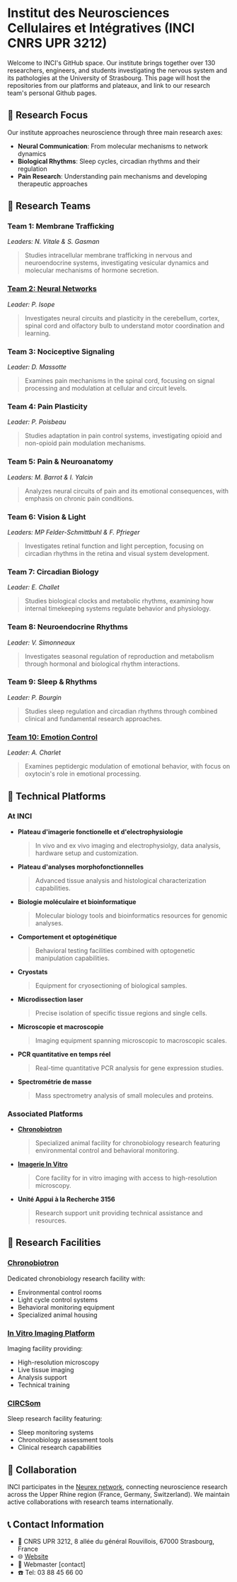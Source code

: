 # Institut des Neurosciences Cellulaires et Intégratives (INCI CNRS UPR 3212)

Welcome to INCI's GitHub space. Our institute brings together over 130 researchers, engineers, and students investigating the nervous system and its pathologies at the University of Strasbourg. This page will host the repositories from our platforms and plateaux, and link to our research team's personal Github pages.

## 🧠 Research Focus

Our institute approaches neuroscience through three main research axes:

- **Neural Communication**: From molecular mechanisms to network dynamics
- **Biological Rhythms**: Sleep cycles, circadian rhythms and their regulation  
- **Pain Research**: Understanding pain mechanisms and developing therapeutic approaches

## 👥 Research Teams

### Team 1: **Membrane Trafficking** 
*Leaders: N. Vitale & S. Gasman*
> Studies intracellular membrane trafficking in nervous and neuroendocrine systems, investigating vesicular dynamics and molecular mechanisms of hormone secretion.

### [Team 2: **Neural Networks**](https://github.com/TeamNeuralNetworks)
*Leader: P. Isope*
> Investigates neural circuits and plasticity in the cerebellum, cortex, spinal cord and olfactory bulb to understand motor coordination and learning.

### Team 3: **Nociceptive Signaling**
*Leader: D. Massotte*
> Examines pain mechanisms in the spinal cord, focusing on signal processing and modulation at cellular and circuit levels.

### Team 4: **Pain Plasticity**
*Leader: P. Poisbeau*
> Studies adaptation in pain control systems, investigating opioid and non-opioid pain modulation mechanisms.

### Team 5: **Pain & Neuroanatomy**
*Leaders: M. Barrot & I. Yalcin*
> Analyzes neural circuits of pain and its emotional consequences, with emphasis on chronic pain conditions.

### Team 6: **Vision & Light**
*Leaders: MP Felder-Schmittbuhl & F. Pfrieger*
> Investigates retinal function and light perception, focusing on circadian rhythms in the retina and visual system development.

### Team 7: **Circadian Biology**
*Leader: E. Challet*
> Studies biological clocks and metabolic rhythms, examining how internal timekeeping systems regulate behavior and physiology.

### Team 8: **Neuroendocrine Rhythms**
*Leader: V. Simonneaux*
> Investigates seasonal regulation of reproduction and metabolism through hormonal and biological rhythm interactions.

### Team 9: **Sleep & Rhythms**
*Leader: P. Bourgin*
> Studies sleep regulation and circadian rhythms through combined clinical and fundamental research approaches.

### [Team 10: **Emotion Control**](https://github.com/Team-Charlet)
*Leader: A. Charlet*
> Examines peptidergic modulation of emotional behavior, with focus on oxytocin's role in emotional processing.

## 🔧 Technical Platforms

### At INCI
- **Plateau d'imagerie fonctionelle et d'electrophysiologie**
  > In vivo and ex vivo imaging and electrophysiolgy, data analysis, hardware setup and customization.

- **Plateau d'analyses morphofonctionnelles**
  > Advanced tissue analysis and histological characterization capabilities.

- **Biologie moléculaire et bioinformatique**
  > Molecular biology tools and bioinformatics resources for genomic analyses.

- **Comportement et optogénétique**
  > Behavioral testing facilities combined with optogenetic manipulation capabilities.

- **Cryostats**
  > Equipment for cryosectioning of biological samples.

- **Microdissection laser**
  > Precise isolation of specific tissue regions and single cells.

- **Microscopie et macroscopie**
  > Imaging equipment spanning microscopic to macroscopic scales.

- **PCR quantitative en temps réel**
  > Real-time quantitative PCR analysis for gene expression studies.

- **Spectrométrie de masse**
  > Mass spectrometry analysis of small molecules and proteins.

### Associated Platforms
- **[Chronobiotron](https://chronobiotron.neuro.unistra.fr/)**
  > Specialized animal facility for chronobiology research featuring environmental control and behavioral monitoring.

- **[Imagerie In Vitro](https://piv.neuro.unistra.fr/)**
  > Core facility for in vitro imaging with access to high-resolution microscopy.

- **Unité Appui à la Recherche 3156**
  > Research support unit providing technical assistance and resources.

## 🏢 Research Facilities

### [Chronobiotron](https://chronobiotron.neuro.unistra.fr/)
Dedicated chronobiology research facility with:
- Environmental control rooms
- Light cycle control systems
- Behavioral monitoring equipment
- Specialized animal housing

### [In Vitro Imaging Platform](https://piv.neuro.unistra.fr/)
Imaging facility providing:
- High-resolution microscopy
- Live tissue imaging
- Analysis support
- Technical training

### [CIRCSom](https://www.chru-strasbourg.fr/service/centre-des-troubles-du-sommeil/)
Sleep research facility featuring:
- Sleep monitoring systems
- Chronobiology assessment tools
- Clinical research capabilities

## 🤝 Collaboration 

INCI participates in the [Neurex network](https://www.neurex.org/), connecting neuroscience research across the Upper Rhine region (France, Germany, Switzerland). We maintain active collaborations with research teams internationally.

## 📞 Contact Information

- 📍 CNRS UPR 3212, 8 allée du général Rouvillois, 67000 Strasbourg, France
- 🌐 [Website](https://inci.neuro.unistra.fr/?page_id=95&lang=en)
- 📧 Webmaster [contact]
- ☎️ Tel: 03 88 45 66 00
